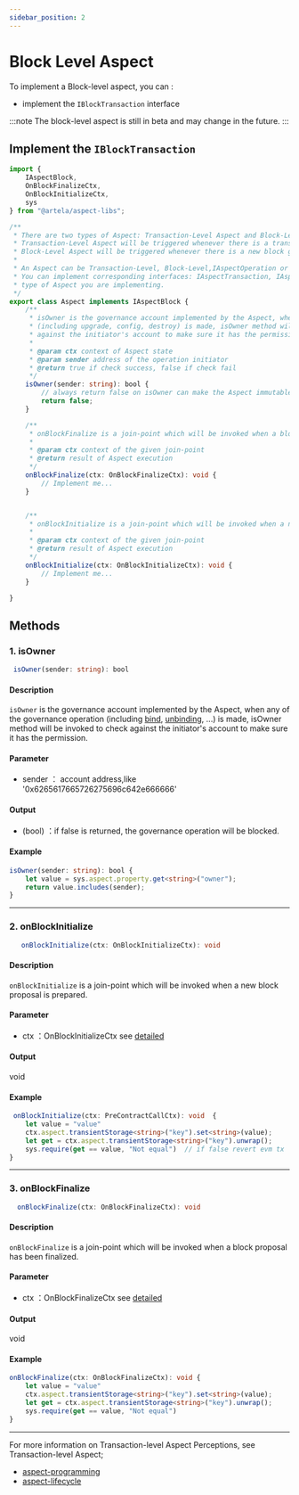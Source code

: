```yaml
---
sidebar_position: 2
---
```


# Block Level Aspect

To implement a Block-level aspect, you can :

* implement the `IBlockTransaction` interface

:::note
The block-level aspect is still in beta and may change in the future.
:::

## Implement the `IBlockTransaction`

```typescript
import {
    IAspectBlock,
    OnBlockFinalizeCtx,
    OnBlockInitializeCtx,
    sys
} from "@artela/aspect-libs";

/**
 * There are two types of Aspect: Transaction-Level Aspect and Block-Level Aspect.
 * Transaction-Level Aspect will be triggered whenever there is a transaction calling the bound smart contract.
 * Block-Level Aspect will be triggered whenever there is a new block generated.
 *
 * An Aspect can be Transaction-Level, Block-Level,IAspectOperation or both.
 * You can implement corresponding interfaces: IAspectTransaction, IAspectBlock,IAspectOperation or both to tell Artela which
 * type of Aspect you are implementing.
 */
export class Aspect implements IAspectBlock {
    /**
     * isOwner is the governance account implemented by the Aspect, when any of the governance operation
     * (including upgrade, config, destroy) is made, isOwner method will be invoked to check
     * against the initiator's account to make sure it has the permission.
     *
     * @param ctx context of Aspect state
     * @param sender address of the operation initiator
     * @return true if check success, false if check fail
     */
    isOwner(sender: string): bool {
        // always return false on isOwner can make the Aspect immutable
        return false;
    }

    /**
     * onBlockFinalize is a join-point which will be invoked when a block proposal has been finalized.
     *
     * @param ctx context of the given join-point
     * @return result of Aspect execution
     */
    onBlockFinalize(ctx: OnBlockFinalizeCtx): void {
        // Implement me...
    }


    /**
     * onBlockInitialize is a join-point which will be invoked when a new block proposal is prepared.
     *
     * @param ctx context of the given join-point
     * @return result of Aspect execution
     */
    onBlockInitialize(ctx: OnBlockInitializeCtx): void {
        // Implement me...
    }

}

```


## Methods

### 1. isOwner

```typescript
 isOwner(sender: string): bool
```
#### Description
`isOwner` is the governance account implemented by the Aspect, when any of the governance operation (including [bind](/develop/core-concepts/lifecycle#binding), [unbinding](/develop/core-concepts/lifecycle#unbinding), ...) is made, isOwner method will be invoked to check against the initiator's account to make sure it has the permission.

#### Parameter
* sender ： account address,like '0x6265617665726275696c642e666666'

#### Output

* (bool) ：if false is returned, the governance operation will be blocked.

#### Example
```typescript
isOwner(sender: string): bool {
    let value = sys.aspect.property.get<string>("owner");
    return value.includes(sender);
}
```
---

### 2. onBlockInitialize

```typescript
   onBlockInitialize(ctx: OnBlockInitializeCtx): void
```
#### Description

 `onBlockInitialize` is a join-point which will be invoked when a new block proposal is prepared.

#### Parameter

* ctx ：OnBlockInitializeCtx see [detailed](/develop/reference/aspect-lib/block-level-aspect/block-final)

#### Output

void

#### Example

```typescript
 onBlockInitialize(ctx: PreContractCallCtx): void  {
    let value = "value"
    ctx.aspect.transientStorage<string>("key").set<string>(value);
    let get = ctx.aspect.transientStorage<string>("key").unwrap();
    sys.require(get == value, "Not equal")  // if false revert evm tx
}
```
---

### 3. onBlockFinalize

```typescript
  onBlockFinalize(ctx: OnBlockFinalizeCtx): void 
```
#### Description

`onBlockFinalize` is a join-point which will be invoked when a block proposal has been finalized.

#### Parameter
* ctx ：OnBlockFinalizeCtx see [detailed](/develop/reference/aspect-lib/block-level-aspect/block-init)

#### Output

void

#### Example
```typescript
onBlockFinalize(ctx: OnBlockFinalizeCtx): void {
    let value = "value"
    ctx.aspect.transientStorage<string>("key").set<string>(value);
    let get = ctx.aspect.transientStorage<string>("key").unwrap();
    sys.require(get == value, "Not equal")
}
```

---
For more information on Transaction-level Aspect Perceptions, see Transaction-level Aspect;

* [aspect-programming](/develop/core-concepts/aspect-programming)
* [aspect-lifecycle](/develop/core-concepts/lifecycle)
